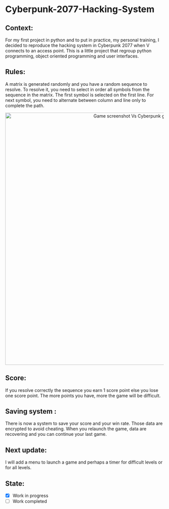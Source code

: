 # Cyberpunk-2077-Hacking-System
## Context:
For my first project in python and to put in practice, my personal training, I decided to reproduce the hacking system in Cyberpunk 2077 when V connects to an access point. This is a little project that regroup python programming,  object oriented programming and user interfaces.
## Rules:
A matrix is generated randomly and you have a random sequence to resolve. To resolve it, you need to select in order all symbols from the sequence in the matrix. The first symbol is selected on the first line. For next symbol, you need to alternate between column and line only to complete the path.

<p align="center">
  <img width="800" alt="Game screenshot Vs Cyberpunk game" src="https://user-images.githubusercontent.com/73184884/173236766-90583027-3c7e-4e0b-8b7c-9a6943bf9e56.png">
</p>

## Score:
If you resolve correctly the sequence you earn 1 score point else you lose one score point. The more points you have, more the game will be difficult.
## Saving system :
There is now a system to save your score and your win rate. Those data are encrypted to avoid cheating. When you relaunch the game, data are recovering and you can continue your last game.
## Next update:
I will add a menu to launch a game and perhaps a timer for difficult levels or for all levels.
## State:
- [X] Work in progress
- [ ] Work completed
